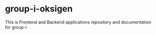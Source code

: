 # group-i-oksigen
This is Frontend and Backend applications repository and documentation for group-i



